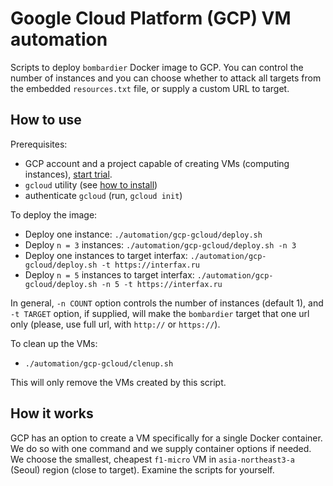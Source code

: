 # Google Cloud Platform (GCP) VM automation

Scripts to deploy `bombardier` Docker image to GCP.
You can control the number of instances and you can choose whether to attack all targets from the embedded `resources.txt` file, or supply a custom URL to target.

## How to use

Prerequisites:
- GCP account and a project capable of creating VMs (computing instances), [start trial](https://cloud.google.com/free).
- `gcloud` utility (see [how to install](https://cloud.google.com/sdk/docs/install))
- authenticate `gcloud` (run, `gcloud init`)

To deploy the image:
- Deploy one instance: `./automation/gcp-gcloud/deploy.sh`
- Deploy `n = 3` instances: `./automation/gcp-gcloud/deploy.sh -n 3`
- Deploy one instances to target interfax: `./automation/gcp-gcloud/deploy.sh -t https://interfax.ru`
- Deploy `n = 5` instances to target interfax: `./automation/gcp-gcloud/deploy.sh -n 5 -t https://interfax.ru`

In general, `-n COUNT` option controls the number of instances (default 1), and `-t TARGET` option, if supplied, will make the `bombardier` target that one url only (please, use full url, with `http://` or `https://`).

To clean up the VMs:
- `./automation/gcp-gcloud/clenup.sh`

This will only remove the VMs created by this script.

## How it works

GCP has an option to create a VM specifically for a single Docker container.
We do so with one command and we supply container options if needed.
We choose the smallest, cheapest `f1-micro` VM in `asia-northeast3-a` (Seoul) region (close to target).
Examine the scripts for yourself.
